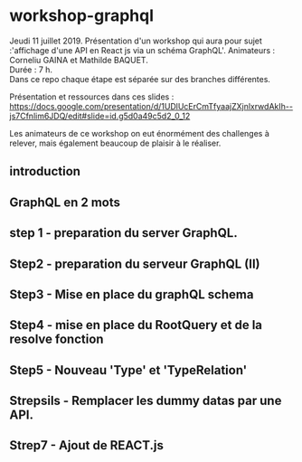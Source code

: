 # workshop-graphql

Jeudi 11 juillet 2019. Présentation d'un workshop qui aura pour sujet :'affichage d'une API en React js via un schéma GraphQL'.    Animateurs : Corneliu GAINA et Mathilde BAQUET.     
Durée : 7 h.    
Dans ce repo chaque étape est séparée sur des branches différentes.    

Présentation et ressources dans ces slides : https://docs.google.com/presentation/d/1UDlUcErCmTfyaajZXjnlxrwdAkIh--js7Cfnlim6JDQ/edit#slide=id.g5d0a49c5d2_0_12 

Les animateurs de ce workshop on eut énormément des challenges à relever, mais également beaucoup de plaisir à le réaliser.

## introduction   
## GraphQL en 2 mots   
## step 1 - preparation du server GraphQL.
## Step2 - preparation du serveur GraphQL (II)
## Step3 - Mise en place du graphQL schema
## Step4 - mise en place du RootQuery et de la resolve fonction
## Step5 - Nouveau 'Type' et 'TypeRelation'
## Strepsils - Remplacer les dummy datas par une API.
## Strep7 - Ajout de REACT.js

